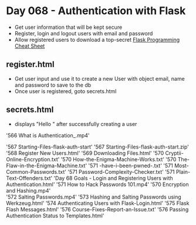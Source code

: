 # Day 068 - Authentication with Flask


- Get user information that will be kept secure
- Register, login and logout users with email and password
- Allow registered users to download a top-secret [Flask Programming Cheat Sheet](static/files/cheat_sheet.pdf)

## register.html
- Get user input and use it to create a new User with object email, name and password to save to the db
- Once user is registered, goto secrets.html

## secrets.html
- displays "Hello <username>" after successfully creating a user

'566 What is Authentication_.mp4'  

'567 Starting-Files-flask-auth-start'
'567 Starting-Files-flask-auth-start.zip'
'568 Register New Users.html'
'569 Downloading Files.html'
'570 Cryptii-Online-Encryption.txt'
'570 How-the-Enigma-Machine-Works.txt'
'570 The-Flaw-in-the-Enigma-Machine.txt'
'571 -have-i-been-pwned-.txt'
'571 Most-Common-Passwords.txt'
'571 Password-Complexity-Checker.txt'
'571 Plain-Text-Offenders.txt'
'Day 68 Goals - Login and Registering Users with Authentication.html'
'571 How to Hack Passwords 101.mp4'
'570 Encryption and Hashing.mp4'   
'572 Salting Passwords.mp4'
'573 Hashing  and Salting Passwords using Werkzeug.html'
'574 Authenticating Users with Flask-Login.html'
'575 Flask Flash Messages.html'
'576 Course-Fixes-Report-an-Issue.txt'
'576 Passing Authentication Status to Templates.html'
